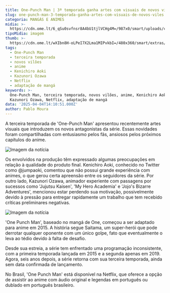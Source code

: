 ```yaml
---
title: One-Punch Man | 3ª temporada ganha artes com visuais de novos vilões
slug: one-punch-man-3-temporada-ganha-artes-com-visuais-de-novos-viles
categoria: MANGÁS E ANIMES
midia: >-
  https://cdn.ome.lt/6_qSu0svfnsr8A4bU1tjlVCHg4M=/987x0/smart/uploads/conteudo/fotos/OMELETE_CAPA_-_2025-04-04T105458.710.png
tipoMidia: imagem
thumb: >-
  https://cdn.ome.lt/wXIbn8H-oLPeI7X2Lma1MIPvkbI=/480x360/smart/extras/conteudos/omelete_THUMB_-_2025-04-04T105445.071.png
tags:
  - One-Punch Man
  - terceira temporada
  - novos vilões
  - anime
  - Kenichiro Aoki
  - Kazunori Ozawa
  - Netflix
  - adaptação de mangá
keywords: >-
  One-Punch Man, terceira temporada, novos vilões, anime, Kenichiro Aoki,
  Kazunori Ozawa, Netflix, adaptação de mangá
data: '2025-04-04T14:10:51.000Z'
author: Pablo Moura
---
```


A terceira temporada de 'One-Punch Man' apresentou recentemente artes visuais que introduzem os novos antagonistas da série. Essas novidades foram compartilhadas com entusiasmo pelos fãs, ansiosos pelos próximos capítulos do anime.

![Imagem da notícia](https://cdn.ome.lt/G10x76Lu4k9E1UGQYdOHNIsKRb4=/fit-in/837x500/smart/uploads/conteudo/fotos/Novo_Projeto_41.png)

Os envolvidos na produção têm expressado algumas preocupações em relação à qualidade do produto final. Kenichiro Aoki, conhecido no Twitter como @jumpaoki, comentou que não possui grande experiência com animes, o que gerou certa apreensão entre os seguidores da série. Por outro lado, Kazunori Ozawa, animador experiente com passagens por sucessos como 'Jujutsu Kaisen', 'My Hero Academia' e 'Jojo's Bizarre Adventures', mencionou estar perdendo sua motivação, possivelmente devido à pressão para entregar rapidamente um trabalho que tem recebido críticas preliminares negativas.

![Imagem da notícia](https://cdn.ome.lt/nenU0UlVaydItRBmsuovnCRWbO8=/fit-in/837x500/smart/uploads/conteudo/fotos/Novo_Projeto_40_iJbHR0K.png)

'One Punch Man', baseado no mangá de One, começou a ser adaptado para anime em 2015. A história segue Saitama, um super-herói que pode derrotar qualquer oponente com um único golpe, fato que eventualmente o leva ao tédio devido à falta de desafio.

Desde sua estreia, a série tem enfrentado uma programação inconsistente, com a primeira temporada lançada em 2015 e a segunda apenas em 2019. Agora, seis anos depois, a série retorna com sua terceira temporada, ainda sem data confirmada de lançamento.

No Brasil, 'One Punch Man' está disponível na Netflix, que oferece a opção de assistir ao anime com áudio original e legendas em português ou dublado em português brasileiro.
